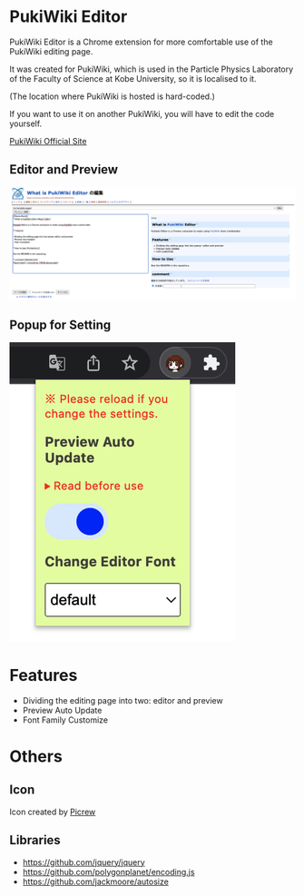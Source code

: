 # PukiWiki Editor

PukiWiki Editor is a Chrome extension for more comfortable use of the PukiWiki editing page.

It was created for PukiWiki, which is used in the Particle Physics Laboratory of the Faculty of Science at Kobe University, so it is localised to it.

(The location where PukiWiki is hosted is hard-coded.)

If you want to use it on another PukiWiki, you will have to edit the code yourself.

[PukiWiki Official Site](https://pukiwiki.osdn.jp/)

## Editor and Preview

![Editor and Preview](./docs/images/editor-and-preview.png)

## Popup for Setting

![Popup for Setting](./docs/images/popup.png)

# Features

- Dividing the editing page into two: editor and preview
- Preview Auto Update
- Font Family Customize

# Others

## Icon

Icon created by [Picrew](https://picrew.me/image_maker/1012202)

## Libraries

- https://github.com/jquery/jquery
- https://github.com/polygonplanet/encoding.js
- https://github.com/jackmoore/autosize
